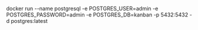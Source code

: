 

docker run --name postgresql -e POSTGRES_USER=admin -e POSTGRES_PASSWORD=admin -e POSTGRES_DB=kanban -p 5432:5432 -d postgres:latest
